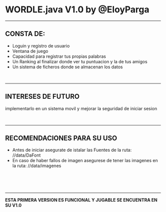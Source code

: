 # WORDLE.java V1.0 by @EloyParga
<hr></hr>

<h2>CONSTA DE:</h2>
<ul>
	<li>Loguin y registro de usuario</li>
	<li>Ventana de juego</li>
	<li>Capacidad para registrar tus propias palabras</li>
	<li>Un Ranking al finalizar donde ver tu puntuacion y la de tus amigos</li>
	<li>Un sistema de ficheros donde se almacenan los datos</li>
</ul>

</br>
<hr></hr>
<h2>INTERESES DE FUTURO</h2>
	<p>implementarlo en un sistema movil y mejorar la seguridad de iniciar sesion</p>

</br>
<hr></hr>
<h2>RECOMENDACIONES PARA SU USO</h2>
	<ul>
		<li>Antes de iniciar asegurate de istalar las Fuentes de la ruta:  //data/DaFont</li>
		<li>En caso de haber fallos de imagen asegurese de tener las imagenes en la ruta: //data/imagenes </li>
	</ul>
</BR>
</BR>	
</BR>
<hr></hr>
</h2><b>ESTA PRIMERA VERSION ES FUNCIONAL Y JUGABLE SE ENCUENTRA EN SU V1.0</b></h2>